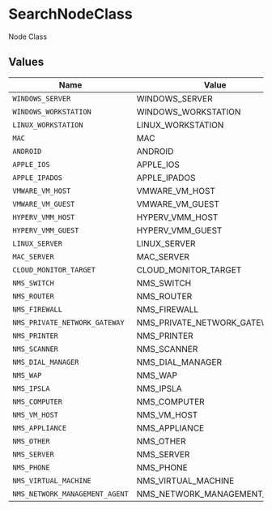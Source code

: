 # SearchNodeClass

Node Class


## Values

| Name                           | Value                          |
| ------------------------------ | ------------------------------ |
| `WINDOWS_SERVER`               | WINDOWS_SERVER                 |
| `WINDOWS_WORKSTATION`          | WINDOWS_WORKSTATION            |
| `LINUX_WORKSTATION`            | LINUX_WORKSTATION              |
| `MAC`                          | MAC                            |
| `ANDROID`                      | ANDROID                        |
| `APPLE_IOS`                    | APPLE_IOS                      |
| `APPLE_IPADOS`                 | APPLE_IPADOS                   |
| `VMWARE_VM_HOST`               | VMWARE_VM_HOST                 |
| `VMWARE_VM_GUEST`              | VMWARE_VM_GUEST                |
| `HYPERV_VMM_HOST`              | HYPERV_VMM_HOST                |
| `HYPERV_VMM_GUEST`             | HYPERV_VMM_GUEST               |
| `LINUX_SERVER`                 | LINUX_SERVER                   |
| `MAC_SERVER`                   | MAC_SERVER                     |
| `CLOUD_MONITOR_TARGET`         | CLOUD_MONITOR_TARGET           |
| `NMS_SWITCH`                   | NMS_SWITCH                     |
| `NMS_ROUTER`                   | NMS_ROUTER                     |
| `NMS_FIREWALL`                 | NMS_FIREWALL                   |
| `NMS_PRIVATE_NETWORK_GATEWAY`  | NMS_PRIVATE_NETWORK_GATEWAY    |
| `NMS_PRINTER`                  | NMS_PRINTER                    |
| `NMS_SCANNER`                  | NMS_SCANNER                    |
| `NMS_DIAL_MANAGER`             | NMS_DIAL_MANAGER               |
| `NMS_WAP`                      | NMS_WAP                        |
| `NMS_IPSLA`                    | NMS_IPSLA                      |
| `NMS_COMPUTER`                 | NMS_COMPUTER                   |
| `NMS_VM_HOST`                  | NMS_VM_HOST                    |
| `NMS_APPLIANCE`                | NMS_APPLIANCE                  |
| `NMS_OTHER`                    | NMS_OTHER                      |
| `NMS_SERVER`                   | NMS_SERVER                     |
| `NMS_PHONE`                    | NMS_PHONE                      |
| `NMS_VIRTUAL_MACHINE`          | NMS_VIRTUAL_MACHINE            |
| `NMS_NETWORK_MANAGEMENT_AGENT` | NMS_NETWORK_MANAGEMENT_AGENT   |